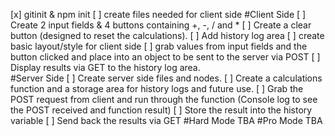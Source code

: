[x] gitinit & npm init
[ ] create files needed for client side
    #Client Side
[ ] Create 2 input fields & 4 buttons containing +, -, / and * 
[ ] Create a clear button (designed to reset the calculations).
[ ] Add history log area
[ ] create basic layout/style for client side
[ ] grab values from input fields and the button clicked and place into an object to be sent to the server via POST
[ ] Display results via GET to the history log area.  
    #Server Side
[ ] Create server side files and nodes. 
[ ] Create a calculations function and a storage area for history logs and future use.
[ ] Grab the POST request from client and run through the function (Console log to see the POST received and function result)
[ ] Store the result into the history variable
[ ] Send back the results via GET
    #Hard Mode
    TBA
    #Pro Mode 
    TBA